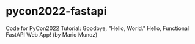 # pycon2022-fastapi
Code for PyCon2022 Tutorial: Goodbye, "Hello, World." Hello, Functional FastAPI Web App! (by Mario Munoz)
